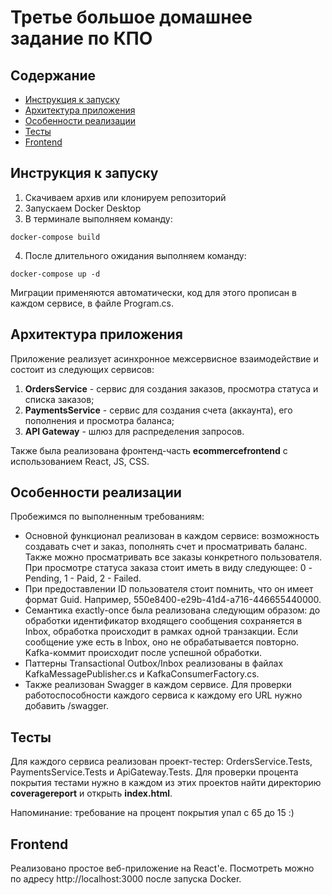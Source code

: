 # Третье большое домашнее задание по КПО

## Содержание
- [Инструкция к запуску](#инструкция-к-запуску)
- [Архитектура приложения](#архитектура-приложения)
- [Особенности реализации](#особенности-реализации)
- [Тесты](#тесты)
- [Frontend](#frontend)


## Инструкция к запуску

1. Скачиваем архив или клонируем репозиторий
2. Запускаем Docker Desktop
3. В терминале выполняем команду:
```
docker-compose build
```
4. После длительного ожидания выполняем команду:
```
docker-compose up -d
```

Миграции применяются автоматически, код для этого прописан в каждом сервисе, в файле Program.cs.


## Архитектура приложения
Приложение реализует асинхронное межсервисное взаимодействие и состоит из следующих сервисов:
1. **OrdersService** - сервис для создания заказов, просмотра статуса и списка заказов;
2. **PaymentsService** - сервис для создания счета (аккаунта), его пополнения и просмотра баланса;
3. **API Gateway** - шлюз для распределения запросов.

Также была реализована фронтенд-часть **ecommercefrontend** с использованием React, JS, CSS.


## Особенности реализации

Пробежимся по выполненным требованиям:

- Основной функционал реализован в каждом сервисе: возможность создавать счет и заказ, пополнять счет и просматривать баланс. Также можно просматривать все заказы конкретного пользователя. При просмотре статуса заказа стоит иметь в виду следующее: 0 - Pending, 1 - Paid, 2 - Failed.
- При предоставлении ID пользователя стоит помнить, что он имеет формат Guid. Например, 550e8400-e29b-41d4-a716-446655440000.
- Семантика exactly-once была реализована следующим образом: до обработки идентификатор входящего сообщения сохраняется в Inbox, обработка происходит в рамках одной транзакции. Если сообщение уже есть в Inbox, оно не обрабатывается повторно. Kafka-коммит происходит после успешной обработки.
- Паттерны Transactional Outbox/Inbox реализованы в файлах KafkaMessagePublisher.cs и KafkaConsumerFactory.cs.
- Также реализован Swagger в каждом сервисе. Для проверки работоспособности каждого сервиса к каждому его URL нужно добавить /swagger.


## Тесты

Для каждого сервиса реализован проект-тестер: OrdersService.Tests, PaymentsService.Tests и ApiGateway.Tests. Для проверки процента покрытия тестами нужно в каждом из этих проектов найти директорию **coveragereport** и открыть **index.html**.

Напоминание: требование на процент покрытия упал с 65 до 15 :)


## Frontend
Реализовано простое веб-приложение на React'е. Посмотреть можно по адресу http://localhost:3000 после запуска Docker.